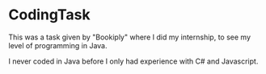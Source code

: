 # CodingTask

This was a task given by "Bookiply" where I did my internship, to see my level of programming in Java.

I never coded in Java before I only had experience with C# and Javascript.

